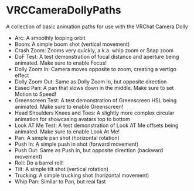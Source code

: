 # VRCCameraDollyPaths
A collection of basic animation paths for use with the VRChat Camera Dolly
* Arc: A smoothly looping orbit
* Boom: A simple boom shot (vertical movement)
* Crash Zoom: Zooms very quickly, a.k.a. whip zoom or Snap zoom
* DoF Test: A test demonstration of focal distance and aperture being animated. Make sure to enable Focus!
* Dolly Zoom In: Camera moves opposite to zoom, creating a vertigo effect
* Dolly Zoom Out: Same as Dolly Zoom In, but opposite direction
* Eased Pan: A pan that slows down in the middle. Make sure to set Motion to Speed!
* Greenscreen Test: A test demonstration of Greenscreen HSL being animated. Make sure to enable Greenscreen!
* Head Shoulders Knees and Toes: A slightly more complex circular animation for showcasing avatars top to bottom
* Look AT Me Test: A test demonstration of Look AT Me offsets being animated. Make sure to enable Look At Me!
* Pan: A simple pan shot (horizontal rotation)
* Push In: A simple push in shot (forward movement)
* Push Out: Same as Push In, but opposite direction (backward movement)
* Roll: Do a barrel roll!
* Tilt: A simple tilt shot (vertical rotation)
* Trucking: A simple trucking shot (horizontal movement)
* Whip Pan: Similar to Pan, but real fast
